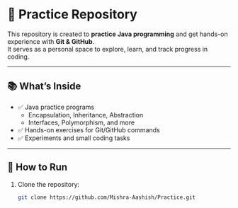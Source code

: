 # 📝 Practice Repository

This repository is created to **practice Java programming** and get hands-on experience with **Git & GitHub**.  
It serves as a personal space to explore, learn, and track progress in coding.

---

## 📚 What’s Inside
- ✅ Java practice programs  
  - Encapsulation, Inheritance, Abstraction  
  - Interfaces, Polymorphism, and more  
- ✅ Hands-on exercises for Git/GitHub commands  
- ✅ Experiments and small coding tasks  

---

## 🚀 How to Run
1. Clone the repository:
   ```bash
   git clone https://github.com/Mishra-Aashish/Practice.git
